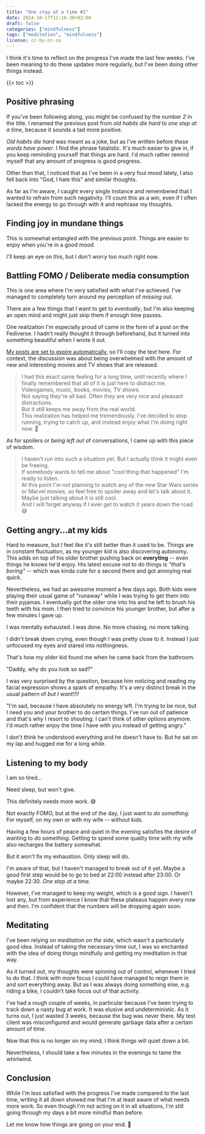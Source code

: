 ```yaml
---
title: "One step at a time #2"
date: 2024-10-17T11:16:38+02:00
draft: false
categories: ["mindfulness"]
tags: ["meditation", "mindfulness"]
license: cc-by-nc-sa
---
```


I think it's time to reflect on the progress I've made the last few weeks. I've been meaning to do these updates more regularly, but I've been doing other things instead.

{{< toc >}}

## Positive phrasing

If you've been following along, you might be confused by the number _2_ in the title. I renamed the previous post from _old habits die hard_ to _one step at a time_, because it sounds a tad more positive.

_Old habits die hard_ was meant as a joke, but as I've written before _these words have power_. I find the phrase fatalistic. It's much easier to give in, if you keep reminding yourself that things are hard. I'd much rather remind myself that any amount of progress is good progress.

Other than that, I noticed that as I've been in a very foul mood lately, I also fell back into "God, I hate this" and similar thoughts.

As far as I'm aware, I caught every single instance and remembered that I wanted to refrain from such negativity. I'll count this as a win, even if I often lacked the energy to go through with it and rephrase my thoughts.

## Finding joy in mundane things

This is somewhat entangled with the previous point. Things are easier to enjoy when you're in a good mood.

I'll keep an eye on this, but I don't worry too much right now.

## Battling FOMO / Deliberate media consumption

This is one area where I'm very satisfied with what I've achieved. I've managed to completely turn around my perception of _missing out_.

There are a few things that I want to get to _eventually_, but I'm also keeping an open mind and might just skip them if enough time passes.

One realization I'm especially proud of came in the form of a post on the Fediverse. I hadn't really thought it through beforehand, but it turned into something beautiful when I wrote it out.

[My posts are set to expire automatically](https://rollenspiel.social/@mforester/113279335121224588), so I'll copy the text here. For context, the discussion was about being overwhelmed with the amount of new and interesting movies and TV shows that are released.

> I had this exact same feeling for a long time, until recently where I finally remembered that all of it is just here to distract me. Videogames, music, books, movies, TV shows.  
> Not saying they're all bad. Often they are very nice and pleasant distractions.  
> But it still keeps me away from the real world.  
> This realization has helped me tremendously. I've decided to stop running, trying to catch up, and instead enjoy what I'm doing right now. 🙂

As for spoilers or _being left out_ of conversations, I came up with this piece of wisdom.

> I haven't run into such a situation yet. But I actually think it might even be freeing.  
> If somebody wants to tell me about "cool thing that happened" I'm ready to listen.  
> At this point I'm not planning to watch any of the new Star Wars series or Marvel movies, so feel free to spoiler away and let's talk about it. Maybe just talking about it is still cool.  
> And I will forget anyway if I ever get to watch it years down the road. 😅

## Getting angry...at my kids

Hard to measure, but I feel like it's still better than it used to be. Things are in constant fluctuation, as my younger kid is also discovering autonomy. This adds on top of his older brother pushing back on **everyting** -- even things he knows he'd enjoy. His latest excuse not to do things is _"that's boring"_ -- which was kinda cute for a second there and got annoying real quick.

Nevertheless, we had an awesome moment a few days ago. Both kids were playing their usual game of "runaway" while I was trying to get them into their pyjamas. I eventually got the older one into his and he left to brush his teeth with his mom. I then tried to convince his younger brother, but after a few minutes I gave up.

I was mentally exhausted. I was done. No more chasing, no more talking.

I didn't break down crying, even though I was pretty close to it. Instead I just unfocused my eyes and stared into nothingness.

That's how my older kid found me when he came back from the bathroom.

"Daddy, why do you look so sad?"

I was very surprised by the question, because him noticing and reading my facial expression shows a spark of empathy. It's a very distinct break in the usual pattern of _but I want!!!!_

"I'm sad, because I have absolutely no energy left. I'm trying to be nice, but I need you and your brother to do certain things. I've run out of patience and that's why I resort to shouting. I can't think of other options anymore. I'd much rather enjoy the time I have with you instead of getting angry."

I don't think he understood everything and he doesn't have to. But he sat on my lap and hugged me for a long while.

## Listening to my body

I am so tired...

Need sleep, but won't give.

This definitely needs more work. 😅

Not exactly FOMO, but at the end of the day, I just want to _do something_. For myself, on my own or with my wife -- without kids.

Having a few hours of peace and quiet in the evening satisfies the desire of wanting to _do something_. Getting to spend some quality time with my wife also recharges the battery somewhat.

But it won't fix my exhaustion. Only sleep will do.

I'm aware of that, but I haven't managed to break out of it yet. Maybe a good first step would be to go to bed at 22:00 instead after 23:00. Or maybe 22:30. _One step at a time._

However, I've managed to keep my weight, which is a good sign. I haven't lost any, but from experience I know that these plateaus happen every now and then. I'm confident that the numbers will be dropping again soon.

## Meditating

I've been relying on _meditation on the side_, which wasn't a particularly good idea. Instead of taking the necessary time out, I was so enchanted with the idea of doing things mindfully and getting my meditation in that way.

As it turned out, my thoughts were spinning out of control, whenever I tried to do that. I think with more focus I could have managed to reign them in and sort everything away. But as I was always doing something else, e.g. riding a bike, I couldn't take focus out of that activity.

I've had a rough couple of weeks, in particular because I've been trying to track down a nasty bug at work. It was elusive and undeterministic. As it turns out, I just wasted 3 weeks, because the bug was never there. My test client was misconfigured and would generate garbage data after a certain amount of time.

Now that this is no longer on my mind, I think things will quiet down a bit.

Nevertheless, I should take a few minutes in the evenings to tame the whirlwind.

## Conclusion

While I'm less satisfied with the progress I've made compared to the last time, writing it all down showed me that I'm at least aware of what needs more work. So even though I'm not acting on it in all situations, I'm still going through my days a bit more mindful than before.

Let me know how things are going on your end. 🙂

